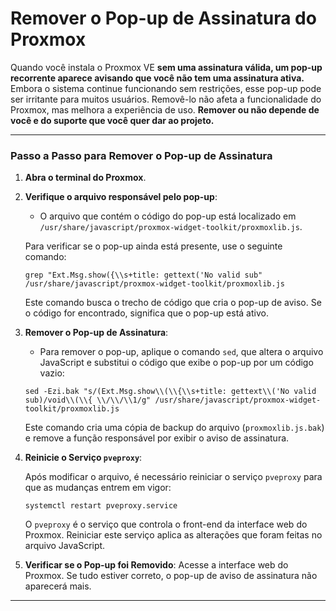 # **Remover o Pop-up de Assinatura do Proxmox**

Quando você instala o Proxmox VE ****sem uma assinatura válida**, um pop-up recorrente aparece avisando que você não tem uma assinatura ativa.** Embora o sistema continue funcionando sem restrições, esse pop-up pode ser irritante para muitos usuários. Removê-lo não afeta a funcionalidade do Proxmox, mas melhora a experiência de uso. **Remover ou não depende de você e do suporte que você quer dar ao projeto.** 

---
### **Passo a Passo para Remover o Pop-up de Assinatura**

1.  **Abra o terminal do Proxmox**.

2.  **Verifique o arquivo responsável pelo pop-up**:
    
    -   O arquivo que contém o código do pop-up está localizado em `/usr/share/javascript/proxmox-widget-toolkit/proxmoxlib.js`.
    
    Para verificar se o pop-up ainda está presente, use o seguinte comando:<p></p>
    
    ```console
    grep "Ext.Msg.show({\\s+title: gettext('No valid sub" /usr/share/javascript/proxmox-widget-toolkit/proxmoxlib.js
    ```
	Este comando busca o trecho de código que cria o pop-up de aviso. Se o código for encontrado, significa que o pop-up está ativo.<p></p>
3.  **Remover o Pop-up de Assinatura**:
    
    -   Para remover o pop-up, aplique o comando `sed`, que altera o arquivo JavaScript e substitui o código que exibe o pop-up por um código vazio:<p></p>
    
    ```console
    sed -Ezi.bak "s/(Ext.Msg.show\\(\\{\\s+title: gettext\\('No valid sub)/void\\(\\{ \\/\\/\\1/g" /usr/share/javascript/proxmox-widget-toolkit/proxmoxlib.js
    ```
	Este comando cria uma cópia de backup do arquivo (`proxmoxlib.js.bak`) e remove a função responsável por exibir o aviso de assinatura.<p></p>
	
4.  **Reinicie o Serviço `pveproxy`**:
    
    Após modificar o arquivo, é necessário reiniciar o serviço `pveproxy` para que as mudanças entrem em vigor:<p></p>
    
    ```console
    systemctl restart pveproxy.service
    ```
	O `pveproxy` é o serviço que controla o front-end da interface web do Proxmox. Reiniciar este serviço aplica as alterações que foram feitas no arquivo JavaScript.<p></p>
	
5.  **Verificar se o Pop-up foi Removido**:
    Acesse a interface web do Proxmox. Se tudo estiver correto, o pop-up de aviso de assinatura não aparecerá mais.
---
